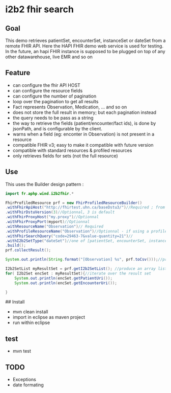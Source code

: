 # i2b2 fhir search

## Goal

This demo retrieves patientSet, encounterSet, instanceSet or dateSet from a remote FHIR API. Here the HAPI FHIR demo web service is used for testing. In the future, an hapi FHIR instance is supposed to be plugged on top of any other datawarehouse, live EMR and so on

## Feature

- can configure the fhir API HOST
- can configure the resource fields
- can configure the number of pagination
- loop over the pagination to get all results
- Fact represents Observation, Medication, ... and so on
- does not store the full result in memory; but each pagination instead
- the query needs to be pass as a string
- the way to retrieve the fields (patient/encounter/fact ids), is done by jsonPath, and is configurable by the client.
- warns when a field (eg: enconter in Observation) is not present in a resource
- compatible FHIR v3; easy to make it compatible with future version
- compatible with standard resources & profiled resources
- only retrieves fields for sets (not the full resource)

## Use

This uses the Builder design pattern :

```java
import fr.aphp.wind.i2b2fhir.*

FhirProfiledResource prf = new FhirProfiledResourceBuilder()
.withFhirApiHost("http://fhirtest.uhn.ca/baseDstu3/")//Required ; from i2b2 hive configuration?
.withFhirDstuVersion(3)//Optionnal, 3 is default
.withFhirProxyHost("my.proxy")//Optionnal
.withFhirProxyPort(myport)//Optionnal
.withResourceName("Observation")// Required
.withProfileResourceName("Observation")//Optionnal - if using a profiled resource
.withFhirSearchQuery("code=29463-7&value-quantity=21")//
.withI2b2SetType("dateSet")//one of [patientSet, encounterSet, instanceSet, dateSet]
.build();
prf.collectResult();

System.out.println(String.format("[Observation] %s", prf.toCsv()));//produce a csv to be loaded into i2b2 temporary table on the fly

I2b2SetList myResultSet = prf.getI2b2SetList(); //produce an array list
for( I2b2Set encSet : myResultSet){//iterate over the result set
	System.out.println(encSet.getPatientUri());
	System.out.println(encSet.getEncounterUri());

}
```


## Install

- mvn clean install
- import in eclipse as maven project
- run within eclipse

## test

- mvn test


## TODO

- Exceptions
- date formating
